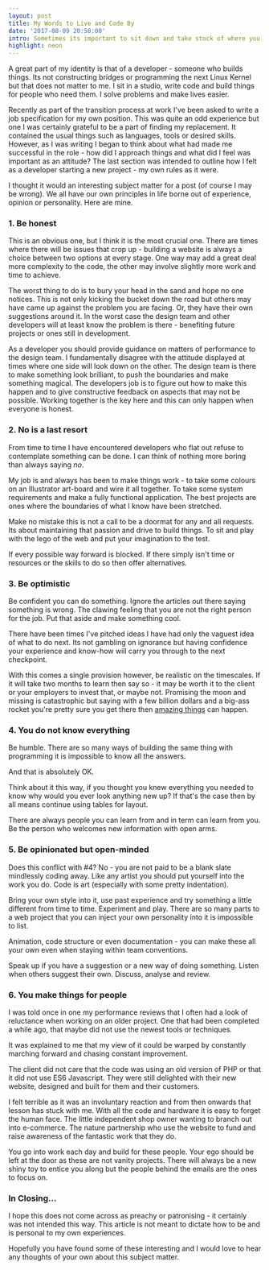 ```yaml
---
layout: post
title: My Words to Live and Code By
date: '2017-08-09 20:50:00'
intro: Sometimes its important to sit down and take stock of where you are. Here are some of the guiding principles I try to follow in my working life.
highlight: neon
---
```


A great part of my identity is that of a developer - someone who builds things. Its not constructing bridges or programming the next Linux Kernel but that does not matter to me. I sit in a studio, write code and build things for people who need them. I solve problems and make lives easier.

Recently as part of the transition process at work I've been asked to write a job specification for my own position. This was quite an odd experience but one I was certainly grateful to be a part of finding my replacement. It contained the usual things such as languages, tools or desired skills. However, as I was writing I began to think about what had made me successful in the role - how did I approach things and what did I feel was important as an attitude? The last section was intended to outline how I felt as a developer starting a new project - my own rules as it were.

I thought it would an interesting subject matter for a post (of course I may be wrong). We all have our own principles in life borne out of experience, opinion or personality. Here are mine.

### 1. Be honest

This is an obvious one, but I think it is the most crucial one. There are times where there will be issues that crop up - building a website is always a choice between two options at every stage. One way may add a great deal more complexity to the code, the other may involve slightly more work and time to achieve.

The worst thing to do is to bury your head in the sand and hope no one notices. This is not only kicking the bucket down the road but others may have came up against the problem you are facing. Or, they have their own suggestions around it. In the worst case the design team and other developers will at least know the problem is there - benefiting future projects or ones still in development.

As a developer you should provide guidance on matters of performance to the design team. I fundamentally disagree with the attitude displayed at times where one side will look down on the other. The design team is there to make something look brilliant, to push the boundaries and make something magical. The developers job is to figure out how to make this happen and to give constructive feedback on aspects that may not be possible. Working together is the key here and this can only happen when everyone is honest.

### 2. No is a last resort

From time to time I have encountered developers who flat out refuse to contemplate something can be done. I can think of nothing more boring than always saying *no*.

My job is and always has been to make things work - to take some colours on an Illustrator art-board and wire it all together. To take some system requirements and make a fully functional application. The best projects are ones where the boundaries of what I know have been stretched.

Make no mistake this is not a call to be a doormat for any and all requests. Its about maintaining that passion and drive to build things. To sit and play with the lego of the web and put your imagination to the test.

If every possible way forward is blocked. If there simply isn't time or resources or the skills to do so then offer alternatives.

### 3. Be optimistic

Be confident you can do something. Ignore the articles out there saying something is wrong. The clawing feeling that you are not the right person for the job. Put that aside and make something cool.

There have been times I've pitched ideas I have had only the vaguest idea of what to do next. Its not gambling on ignorance but having confidence your experience and know-how will carry you through to the next checkpoint.

With this comes a single provision however, be realistic on the timescales. If it will take two months to learn then say so - it may be worth it to the client or your employers to invest that, or maybe not. Promising the moon and missing is catastrophic but saying with a few billion dollars and a big-ass rocket you're pretty sure you get there then [amazing things](https://www.youtube.com/watch?v=XSLRMdYSA9M) can happen.

### 4. You do not know everything

Be humble. There are so many ways of building the same thing with programming it is impossible to know all the answers.

And that is absolutely OK.

Think about it this way, if you thought you knew everything you needed to know why would you ever look anything new up? If that's the case then by all means continue using tables for layout.

There are always people you can learn from and in term can learn from you. Be the person who welcomes new information with open arms.

### 5. Be opinionated but open-minded

Does this conflict with #4? No - you are not paid to be a blank slate mindlessly coding away. Like any artist you should put yourself into the work you do. Code is art (especially with some pretty indentation).

Bring your own style into it, use past experience and try something a little different from time to time. Experiment and play. There are so many parts to a web project that you can inject your own personality into it is impossible to list.

Animation, code structure or even documentation - you can make these all your own even when staying within team conventions.

Speak up if you have a suggestion or a new way of doing something. Listen when others suggest their own. Discuss, analyse and review.

### 6. You make things for people

I was told once in one my performance reviews that I often had a look of reluctance when working on an older project. One that had been completed a while ago, that maybe did not use the newest tools or techniques.

It was explained to me that my view of it could be warped by constantly marching forward and chasing constant improvement. 

The client did not care that the code was using an old version of PHP or that it did not use ES6 Javascript. They were still delighted with their new website, designed and built for them and their customers.

I felt terrible as it was an involuntary reaction and from then onwards that lesson has stuck with me. With all the code and hardware it is easy to forget the human face. The little independent shop owner wanting to branch out into e-commerce. The nature partnership who use the website to fund and raise awareness of the fantastic work that they do.

You go into work each day and build for these people. Your ego should be left at the door as these are not vanity projects. There will always be a new shiny toy to entice you along but the people behind the emails are the ones to focus on.

### In Closing...

I hope this does not come across as preachy or patronising - it certainly was not intended this way. This article is not meant to dictate how to be and is personal to my own experiences.

Hopefully you have found some of these interesting and I would love to hear any thoughts of your own about this subject matter.
